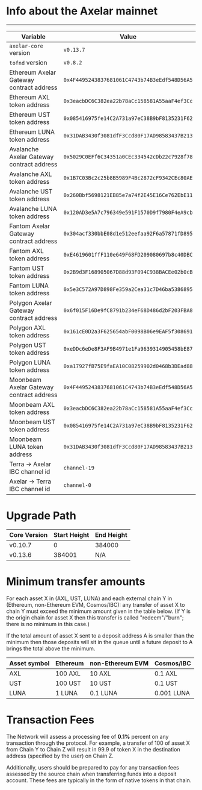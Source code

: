 # Info about the Axelar mainnet
-------

Variable  | Value
------------- | -------------
`axelar-core` version | `v0.13.7`
`tofnd` version | `v0.8.2`
Ethereum Axelar Gateway contract address | `0x4F4495243837681061C4743b74B3eEdf548D56A5`
Ethereum AXL token address | `0x3eacbDC6C382ea22b78aCc158581A55aaF4ef3Cc`
Ethereum UST token address | `0x085416975fe14C2A731a97eC38B9bF8135231F62`
Ethereum LUNA token address | `0x31DAB3430f3081dfF3Ccd80F17AD98583437B213`
Avalanche Axelar Gateway contract address | `0x5029C0EFf6C34351a0CEc334542cDb22c7928f78`
Avalanche AXL token address | `0x1B7C03Bc2c25b8B5989F4Bc2872cF9342CEc80AE`
Avalanche UST token address | `0x260Bbf5698121EB85e7a74f2E45E16Ce762EbE11`
Avalanche LUNA token address | `0x120AD3e5A7c796349e591F1570D9f7980F4eA9cb`
Fantom Axelar Gateway contract address | `0x304acf330bbE08d1e512eefaa92F6a57871fD895`
Fantom AXL token address | `0xE4619601ffF110e649F68FD209080697b8c40DBC`
Fantom UST token address | `0x2B9d3F168905067D88d93F094C938BACEe02b0cB`
Fantom LUNA token address | `0x5e3C572A97D898Fe359a2Cea31c7D46ba5386895`
Polygon Axelar Gateway contract address | `0x6f015F16De9fC8791b234eF68D486d2bF203FBA8`
Polygon AXL token address | `0x161cE0D2a3F625654abF0098B06e9EAF5f308691`
Polygon UST token address | `0xeDDc6eDe8F3AF9B4971e1Fa9639314905458bE87`
Polygon LUNA token address | `0xa17927fB75E9faEA10C08259902d0468b3DEad88`
Moonbeam Axelar Gateway contract address | `0x4F4495243837681061C4743b74B3eEdf548D56A5`
Moonbeam AXL token address | `0x3eacbDC6C382ea22b78aCc158581A55aaF4ef3Cc`
Moonbeam UST token address | `0x085416975fe14C2A731a97eC38B9bF8135231F62`
Moonbeam LUNA token address | `0x31DAB3430f3081dfF3Ccd80F17AD98583437B213`
Terra -> Axelar IBC channel id | `channel-19`
Axelar -> Terra IBC channel id | `channel-0`

# Upgrade Path

Core Version  | Start Height | End Height
------------- | ------------- | -------------
v0.10.7 | 0 | 384000
v0.13.6 | 384001 | N/A

# Minimum transfer amounts

For each asset X in (AXL, UST, LUNA) and each external chain Y in (Ethereum, non-Ethereum EVM, Cosmos/IBC): any transfer of asset X to chain Y must exceed the minimum amount given in the table below.  (If Y is the origin chain for asset X then this transfer is called "redeem"/"burn"; there is no minimum in this case.)

If the total amount of asset X sent to a deposit address A is smaller than the minimum then those deposits will sit in the queue until a future deposit to A brings the total above the minimum.

Asset symbol | Ethereum | non-Ethereum EVM | Cosmos/IBC
---|---|---|---
AXL | 100 AXL | 10 AXL | 0.1 AXL
UST | 100 UST | 10 UST | 0.1 UST
LUNA | 1 LUNA | 0.1 LUNA | 0.001 LUNA

# Transaction Fees

The Network will assess a processing fee of __0.1%__ percent on any transaction through the protocol. For example, a transfer of 100 of asset X from Chain Y to Chain Z will result in 99.9 of token X in the destination address (specified by the user) on Chain Z. 

Additionally, users should be prepared to pay for any transaction fees assessed by the source chain when transferring funds into a deposit account. These fees are typically in the form of native tokens in that chain.